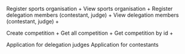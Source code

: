Register sports organisation +
View sports organisation +
Register delegation members (contestant, judge) +
View delegation members (contestant, judge) +

Create competition +
Get all competition +
Get competition by id +

Application for delegation judges
Application for contestants

